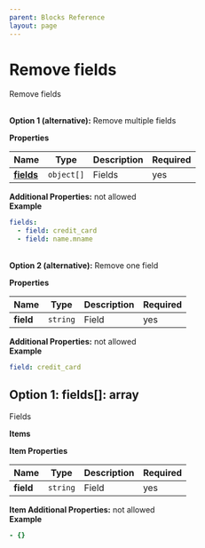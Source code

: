 ```yaml
---
parent: Blocks Reference
layout: page
---
```


# Remove fields

Remove fields


   
**Option 1 (alternative):** 
Remove multiple fields


**Properties**

|Name|Type|Description|Required|
|----|----|-----------|--------|
|[**fields**](#option1fields)|`object[]`|Fields<br/>|yes|

**Additional Properties:** not allowed  
**Example**

```yaml
fields:
  - field: credit_card
  - field: name.mname

```


   
**Option 2 (alternative):** 
Remove one field


**Properties**

|Name|Type|Description|Required|
|----|----|-----------|--------|
|**field**|`string`|Field<br/>|yes|

**Additional Properties:** not allowed  
**Example**

```yaml
field: credit_card

```


<a name="option1fields"></a>
## Option 1: fields\[\]: array

Fields


**Items**

**Item Properties**

|Name|Type|Description|Required|
|----|----|-----------|--------|
|**field**|`string`|Field<br/>|yes|

**Item Additional Properties:** not allowed  
**Example**

```yaml
- {}

```


